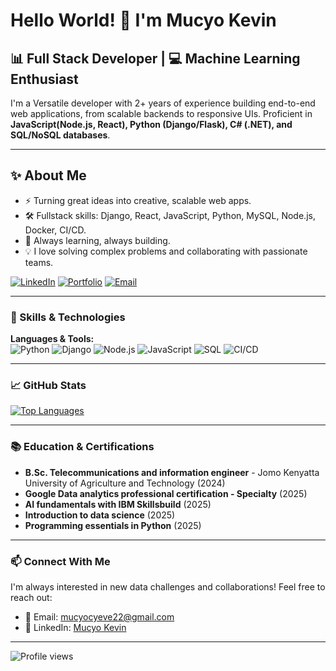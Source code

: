 # Hello World! 👋 I'm **Mucyo Kevin**

## 📊 Full Stack Developer | 💻 Machine Learning Enthusiast

I'm a Versatile developer with 2+ years of experience building end-to-end web applications, from scalable backends to responsive UIs. Proficient in **JavaScript(Node.js, React), Python (Django/Flask), C# (.NET), and SQL/NoSQL databases**.

---

## ✨ About Me

- ⚡ Turning great ideas into creative, scalable web apps.
- 🛠️ Fullstack skills: Django, React, JavaScript, Python, MySQL, Node.js, Docker, CI/CD.
- 🚀 Always learning, always building.
- 💡 I love solving complex problems and collaborating with passionate teams.

[![LinkedIn](https://img.shields.io/badge/-LinkedIn-0A66C2?style=flat-square&logo=linkedin&logoColor=white)](https://www.linkedin.com/in/mucyo-kevin-140503375)
[![Portfolio](https://img.shields.io/badge/-Portfolio-black?style=flat-square&logo=github)](https://kevin-portfolio-psi.vercel.app/)
[![Email](https://img.shields.io/badge/Email-D14836?style=flat-square&logo=gmail&logoColor=white)](mucyocyeve22@gmail.com)

---

### 🔧 Skills & Technologies

**Languages & Tools:**  
![Python](https://img.shields.io/badge/Python-3776AB?style=for-the-badge&logo=python&logoColor=white)
![Django](https://img.shields.io/badge/-Django-092E20?style=for-the-badge&logo=django&logoColor=white)
![Node.js](https://img.shields.io/badge/-Node.js-339933?style=for-the-badge&logo=node.js&logoColor=white)
![JavaScript](https://img.shields.io/badge/Javascript-3776AB?style=for-the-badge&logo=javascript&logoColor=white)
![SQL](https://img.shields.io/badge/SQL-4479A1?style=for-the-badge&logo=postgresql&logoColor=white)
![CI/CD](https://img.shields.io/badge/-CI/CD-0A0A0A?style=for-the-badge&logo=githubactions&logoColor=white)


---

### 📈 GitHub Stats
<!--
![Your GitHub stats](https://github-readme-stats.vercel.app/api?username=MucyoKevin&show_icons=true&theme=tokyonight)-->
[![Top Languages](https://github-readme-stats.vercel.app/api/top-langs/?username=MucyoKevin&layout=compact&theme=tokyonight)](https://github.com/anuraghazra/github-readme-stats)

---


### 📚 Education & Certifications

- **B.Sc. Telecommunications and information engineer** - Jomo Kenyatta University of Agriculture and Technology (2024)
- **Google Data analytics professional certification  - Specialty** (2025)
- **AI fundamentals with IBM Skillsbuild** (2025)
- **Introduction to data science** (2025)
- **Programming essentials in Python** (2025)

---


### 📫 Connect With Me

I'm always interested in new data challenges and collaborations! Feel free to reach out:

- 📧 Email: mucyocyeve22@gmail.com
- 🔗 LinkedIn: [Mucyo Kevin](https://www.linkedin.com/in/mucyo-kevin-140503375)

---

![Profile views](https://komarev.com/ghpvc/?username=MucyoKevin&color=brightgreen)
